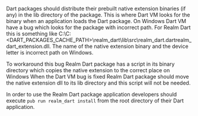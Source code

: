 Dart packages should distribute their prebuilt native extension binaries (if any) in the lib directory of the package.
This is where Dart VM looks for the binary when an application loads the Dart package.
On Windows Dart VM have a bug which looks for the package with incorrect path.
For Realm Dart this is something like C:\C:\<DART_PACKAGES_CACHE_PATH>\realm_dart\lib\src\realm_dart.dartrealm_dart_extension.dll.
The name of the native extension binary and the device letter is incorrect path on Windows.

To workaround this bug Realm Dart package has a script in its binary directory which copies the native extension to the correct place on Windows
When the Dart VM bug is fixed Realm Dart package should move the native extension dll to its lib directory and this script will not be needed.

In order to use the Realm Dart package application developers should execute `pub run realm_dart install` from the root directory of their Dart application.